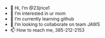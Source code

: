 - 👋 Hi, I’m @23jrice1
- 👀 I’m interested in ur mom
- 🌱 I’m currently learning github
- 💞️ I’m looking to collaborate on team JAWS
- 📫 How to reach me, 385-212-2153
